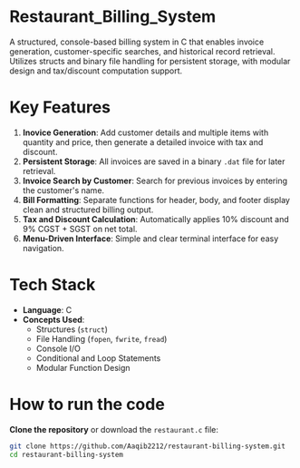 # Restaurant_Billing_System
A structured, console-based billing system in C that enables invoice generation, customer-specific searches, and historical record retrieval. Utilizes structs and binary file handling for persistent storage, with modular design and tax/discount computation support.

# Key Features
1. **Inovice Generation**: Add customer details and multiple items with quantity and price, then generate a detailed invoice with tax and discount.
2. **Persistent Storage**: All invoices are saved in a binary `.dat` file for later retrieval.
3. **Invoice Search by Customer**:  Search for previous invoices by entering the customer's name.
4. **Bill Formatting**: Separate functions for header, body, and footer display clean and structured billing output.
5. **Tax and Discount Calculation**:  Automatically applies 10% discount and 9% CGST + SGST on net total.
6. **Menu-Driven Interface**:  Simple and clear terminal interface for easy navigation.

# Tech Stack
- **Language**: C  
- **Concepts Used**:  
  - Structures (`struct`)  
  - File Handling (`fopen`, `fwrite`, `fread`)  
  - Console I/O  
  - Conditional and Loop Statements
  - Modular Function Design

 # How to run the code
 **Clone the repository** or download the `restaurant.c` file:
   ```bash
   git clone https://github.com/Aaqib2212/restaurant-billing-system.git
   cd restaurant-billing-system

